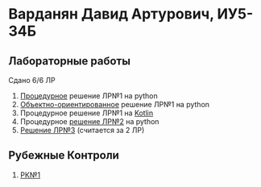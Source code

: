 # Варданян Давид Артурович, ИУ5-34Б
## Лабораторные работы
Сдано 6/6 ЛР
1) <a href="https://github.com/David-bomb/PCoPL/blob/main/1lab/proc.py" target="_blank">Процедурное</a> решение ЛР№1 на python
2) <a href="https://github.com/David-bomb/PCoPL/blob/main/1lab/OOP.py" target="_blank">Объектно-ориентированное</a> решение ЛР№1 на python
3) Процедурное решение ЛР№1 на <a href="https://github.com/David-bomb/PCoPL/tree/main/lab1-kotlin" target="_blank">Kotlin</a>
4) Процедурное <a href="https://github.com/David-bomb/PCoPL/tree/main/lab2.1" target="_blank">решение ЛР№2</a> на python
5) <a href="https://github.com/David-bomb/PCoPL/tree/main/lab3" target="_blank">Решение ЛР№3</a> (считается за 2 ЛР)

## Рубежные Контроли
1) <a href="https://github.com/David-bomb/PCoPL/tree/main/RK1" target="_blank"> РК№1 </a>
